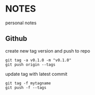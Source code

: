 # NOTES
personal notes 



## Github
create new tag version and push to repo
```
git tag -a v0.1.0 -m "v0.1.0"
git push origin --tags
```

update tag with latest commit
```
git tag -f mytagname
git push -f --tags
```